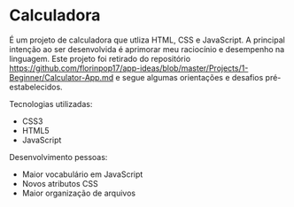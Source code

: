 # Calculadora

É um projeto de calculadora que utliza HTML, CSS e JavaScript. A principal intenção ao ser desenvolvida é aprimorar meu raciocínio e desempenho na linguagem.
Este projeto foi retirado do repositório https://github.com/florinpop17/app-ideas/blob/master/Projects/1-Beginner/Calculator-App.md e segue algumas orientações e desafios pré-estabelecidos.

Tecnologias utilizadas: 

- CSS3
- HTML5
- JavaScript

Desenvolvimento pessoas:

- Maior vocabulário em JavaScript
- Novos atributos CSS
- Maior organização de arquivos
